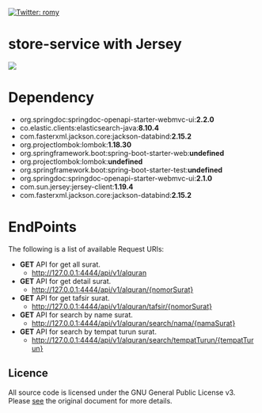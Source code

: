 [![Twitter: romy](https://img.shields.io/twitter/follow/RomySihananda)](https://twitter.com/RomySihananda)

# store-service with Jersey

![](https://asset.kompas.com/crops/rfw-6z8NRJohYVC34YGa4XV69VA=/0x21:1080x741/750x500/data/photo/2023/02/13/63e9d84d1ead9.jpg)

# Dependency

- org.springdoc:springdoc-openapi-starter-webmvc-ui:**2.2.0**
- co.elastic.clients:elasticsearch-java:**8.10.4**
- com.fasterxml.jackson.core:jackson-databind:**2.15.2**
- org.projectlombok:lombok:**1.18.30**
- org.springframework.boot:spring-boot-starter-web:**undefined**
- org.projectlombok:lombok:**undefined**
- org.springframework.boot:spring-boot-starter-test:**undefined**
- org.springdoc:springdoc-openapi-starter-webmvc-ui:**2.1.0**
- com.sun.jersey:jersey-client:**1.19.4**
- com.fasterxml.jackson.core:jackson-databind:**2.15.2**

# EndPoints

The following is a list of available Request URIs:

- **GET** API for get all surat.
  - http://127.0.0.1:4444/api/v1/alquran
- **GET** API for get detail surat.
  - http://127.0.0.1:4444/api/v1/alquran/{nomorSurat}
- **GET** API for get tafsir surat.
  - http://127.0.0.1:4444/api/v1/alquran/tafsir/{nomorSurat}
- **GET** API for search by name surat.
  - http://127.0.0.1:4444/api/v1/alquran/search/nama/{namaSurat}
- **GET** API for search by tempat turun surat.
  - http://127.0.0.1:4444/api/v1/alquran/search/tempatTurun/{tempatTurun}

## Licence

All source code is licensed under the GNU General Public License v3. Please [see](https://www.gnu.org/licenses) the original document for more details.
